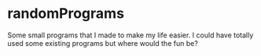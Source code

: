 # randomPrograms
Some small programs that I made to make my life easier. I could have totally used some existing programs but where would the fun be?
